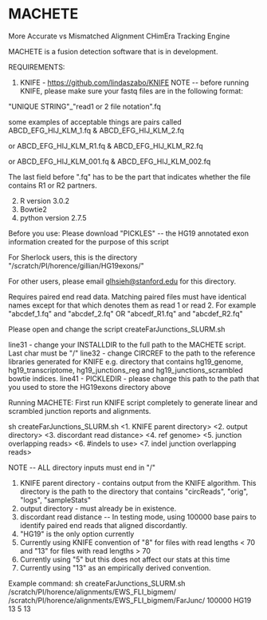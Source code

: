 # MACHETE
More Accurate vs Mismatched Alignment CHimEra Tracking Engine

MACHETE is a fusion detection software that is in development.

REQUIREMENTS: 

1. KNIFE - https://github.com/lindaszabo/KNIFE
   NOTE --  before running KNIFE, please make sure your fastq files are in the following format:

"UNIQUE STRING"_"read1 or 2 file notation".fq

some examples of acceptable things are pairs called ABCD_EFG_HIJ_KLM_1.fq & ABCD_EFG_HIJ_KLM_2.fq 

or  ABCD_EFG_HIJ_KLM_R1.fq & ABCD_EFG_HIJ_KLM_R2.fq 

or  ABCD_EFG_HIJ_KLM_001.fq & ABCD_EFG_HIJ_KLM_002.fq 

The last field  before ".fq" has to be the part that indicates whether the file contains R1 or R2 partners.

2. R version 3.0.2
3. Bowtie2 
4. python version 2.7.5

Before you use:
Please download "PICKLES" -- the HG19 annotated exon information created for the purpose of this script

For Sherlock users, this is the directory "/scratch/PI/horence/gillian/HG19exons/"

For other users, please email glhsieh@stanford.edu for this directory.

Requires paired end read data.
Matching paired files must have identical names except for that which denotes them as read 1 or read 2. For example "abcdef_1.fq" and "abcdef_2.fq" OR "abcedf_R1.fq" and "abcdef_R2.fq"


Please open and change the script createFarJunctions_SLURM.sh

line31 - change your INSTALLDIR to the full path to the MACHETE script.  Last char must be "/"
line32 - change CIRCREF to the path to the reference libraries generated for KNIFE e.g. directory that contains hg19_genome, hg19_transcriptome, hg19_junctions_reg and hg19_junctions_scrambled bowtie indices.
line41 - PICKLEDIR - please change this path to the path that you used to store the HG19exons directory above

Running MACHETE:
First run KNIFE script completely to generate linear and scrambled junction reports and alignments.

sh createFarJunctions_SLURM.sh <1. KNIFE parent directory> <2. output directory> <3. discordant read distance> <4. ref genome> <5. junction overlapping reads> <6. #indels to use> <7. indel junction overlapping reads> 

NOTE -- ALL directory inputs must end in "/"

1. KNIFE parent directory - contains output from the KNIFE algorithm.  This directory is the path to the directory that contains "circReads", "orig", "logs", "sampleStats"
2. output directory - must already be in existence.
3. discordant read distance -- In testing mode, using 100000 base pairs to identify paired end reads that aligned discordantly.  
4. "HG19" is the only option currently
5. Currently using KNIFE convention of "8" for files with read lengths < 70 and "13" for files with read lengths > 70
6. Currently using "5" but this does not affect our stats at this time
7. Currently using "13" as an empirically derived convention.


Example command:
sh createFarJunctions_SLURM.sh /scratch/PI/horence/alignments/EWS_FLI_bigmem/ /scratch/PI/horence/alignments/EWS_FLI_bigmem/FarJunc/ 100000 HG19 13 5 13
